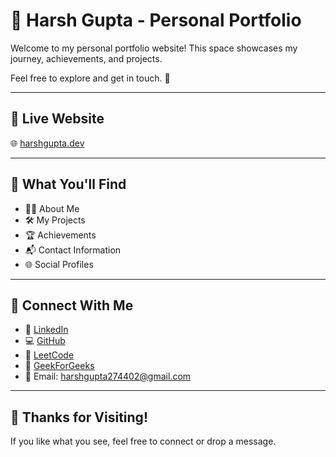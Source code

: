 # 💼 Harsh Gupta - Personal Portfolio

Welcome to my personal portfolio website! This space showcases my journey, achievements, and projects.

Feel free to explore and get in touch. 🚀

---

## 🔗 Live Website

🌐 [harshgupta.dev](https://your-deployed-site-link.com)

---

## 📌 What You'll Find

- 🧑‍💻 About Me  
- 🛠️ My Projects  
- 🏆 Achievements  
- 📬 Contact Information  
- 🌐 Social Profiles  

---

## 🤝 Connect With Me

- 🔗 [LinkedIn](https://www.linkedin.com/in/harsh-gupta-220722257)
- 💻 [GitHub](https://github.com/harshgupta287)
- 🧠 [LeetCode](https://leetcode.com/u/harshgupta_274402/)
- 💬 [GeekForGeeks](https://www.geeksforgeeks.org/user/harshguptb9cr/)
- 📧 Email: harshgupta274402@gmail.com

---

## 🙏 Thanks for Visiting!

If you like what you see, feel free to connect or drop a message.
